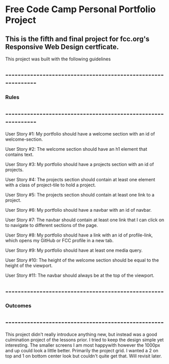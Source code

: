 # Free Code Camp Personal Portfolio Project

## This is the fifth and final project for fcc.org's Responsive Web Design certficate.

This project was built with the following guidelines

## -------------------------------------------------------------
### Rules
## -------------------------------------------------------------

User Story #1: My portfolio should have a welcome section with an id of welcome-section.

User Story #2: The welcome section should have an h1 element that contains text.

User Story #3: My portfolio should have a projects section with an id of projects.

User Story #4: The projects section should contain at least one element with a class of project-tile to hold a project.

User Story #5: The projects section should contain at least one link to a project.

User Story #6: My portfolio should have a navbar with an id of navbar.

User Story #7: The navbar should contain at least one link that I can click on to navigate to different sections of the page.

User Story #8: My portfolio should have a link with an id of profile-link, which opens my GitHub or FCC profile in a new tab.

User Story #9: My portfolio should have at least one media query.

User Story #10: The height of the welcome section should be equal to the height of the viewport.

User Story #11: The navbar should always be at the top of the viewport.

## ---------------------------------------------------
### Outcomes
## ---------------------------------------------------

This project didn't really introduce anything new, but instead was a good culmination project of the lessons prior. I tried to keep the design simple yet interesting. The smaller screens I am most happywith however the 1000px and up could look a little better. Primarily the project grid. I wanted a 2 on top and 1 on bottom center look but couldn't quite get that. Will revisit later.